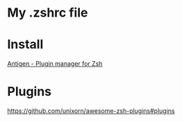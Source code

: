 # My .zshrc file

# Install

[Antigen - Plugin manager for Zsh](https://github.com/zsh-users/antigen/wiki/Cookbook)

# Plugins

https://github.com/unixorn/awesome-zsh-plugins#plugins
